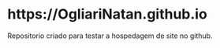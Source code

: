  <h1> https://OgliariNatan.github.io </h1>

 <p> Repositorio criado para testar a hospedagem de site no github. <br />
  </p>